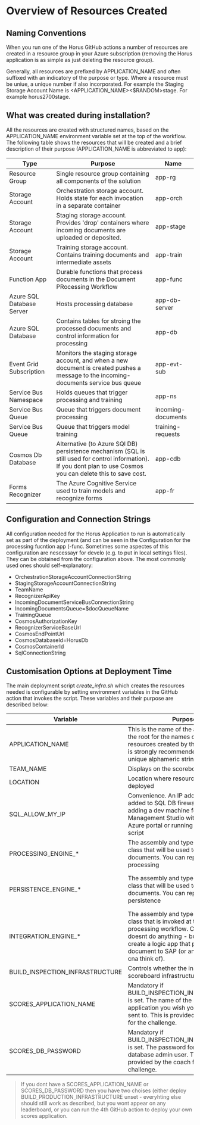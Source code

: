# Overview of Resources Created

## Naming Conventions

When you run one of the Horus GitHub actions a number of resources are created in a resource group in your Azure subscription (removing the Horus application is as simple as just deleting the resource  group).

Generally, all resources are prefixed by APPLICATION_NAME and often suffixed with an indicatory of the purpose or type.  Where a resource must be uniue, a unique number if also incorporated.  For example the Staging Storage Account Name is <APPLICATION_NAME><$RANDOM>stage.  For example horus2700stage.

## What was created during installation?

All the resources are created with structured names, based on the APPLICATION_NAME environment variable set at the top of the workflow. The following table shows the resources that will be created and a brief description of their purpose (APPLICATION_NAME is abbreviated to app):

| Type | Purpose | Name |
| --------------- | --------------- | --------------- |
| Resource Group | Single resource group containing all components of the solution | app-rg |
| Storage Account | Orchestration storage account.  Holds state for each invocation in a separate container  | app<random1>-orch |
| Storage Account | Staging storage account.  Provides 'drop' containers where incoming documents are uploaded or deposited. | app<random1>-stage |
| Storage Account | Training storage account.  Contains training documents and intermediate assets | app<random1>-train |
| Function App | Durable functions that process documents in the Document PRocessing Workflow | app-func |
| Azure SQL Database Server | Hosts processing database | app-db-server|
| Azure SQL Database | Contains tables for stroing the processed documents and control information for processing | app-db |
| Event Grid Subscription | Monitors the staging storage account, and when a new document is created pushes a message to the incoming-documents service bus queue | app-evt-sub |
| Service Bus Namespace | Holds queues that trigger processing and training | app-ns |
| Service Bus Queue | Queue that triggers document processing | incoming-documents |
| Service Bus Queue | Queue that triggers model training | training-requests |
| Cosmos Db Database | Alternative (to Azure SQl DB) persistence mechanism (SQL is still used for control information).  If you dont plan to use Cosmos you can delete this to save cost.  | app-cdb |
| Forms Recognizer | The Azure Cognitive Service used to train models and recognize forms | app-fr |

## Configuration and Connection Strings

All configuration needed for the Horus Application to run is automatically set as part of the deployment (and can be seen in the Configuration for the processing fucntion app (<application name>-func.  Sometimes some aspectes of this configuration are nescessayr for develo (e.g. to put in local settings files).  They can be obtained from the configuration above.  The most commonly used ones should self-explanatory:
 
* OrchestrationStorageAccountConnectionString
* StagingStorageAccountConnectionString
* TeamName
* RecognizerApiKey
* IncomingDocumentServiceBusConnectionString
* IncomingDocumentsQueue=$docQueueName
* TrainingQueue
* CosmosAuthorizationKey
* RecognizerServiceBaseUrl
* CosmosEndPointUrl
* CosmosDatabaseId=HorusDb
* CosmosContainerId
* SqlConnectionString

## Customisation Options at Deployment Time
The main deployment script *create_infra.sh* which creates the resources needed is configurable by setting environment variables in the GitHub action that invokes the script.  These variables and their purpose are described below:

| Variable | Purpose | Default |
| --------------- | --------------- | ------------- |
| APPLICATION_NAME | This is the name of the application and the root for the names of other resources created by the deployment. It is strongly recommended you set a unique alphameric string | h<random> | 
| TEAM_NAME | Displays on the scoreboard |  team<random> |
| LOCATION | Location where resources will be deployed |  uksouth |
| SQL_ALLOW_MY_IP | Convenience.  An IP address to be added to SQL DB firewall - allows adding a dev machine for use of SQL Management Studio without visiting Azure portal or running an additional script | none | 
| PROCESSING_ENGINE_* | The assembly and type containing the class that will be used to process documents.  You can replace the default processing | Horus.Functions / Engines.HorusProcessingEngine | 
| PERSISTENCE_ENGINE_* | The assembly and type containing the class that will be used to save documents.  You can replace the default persistence | Horus.Functions / Engines.CosmosPersistenceEngine (but overidden by setting to Engines.SqlPersistenceEngine in GitHub action) | 
| INTEGRATION_ENGINE_* | The assembly and type containing the class that is invoked at the end of the processing workflow. Currently this doesnt do anything - but you could create a logic app that posted the document to SAP (or anything else you cna think of).  | Horus.Functions / Engines.HorusIntegrationEngine | 
| BUILD_INSPECTION_INFRASTRUCTURE | Controls whether the inspection and scoreboard infrastructure is built | any value is treated as true | 
| SCORES_APPLICATION_NAME | Mandatory if BUILD_INSPECTION_INFRASTRUCTURE is set. The name of the scores application you wish your scores to be sent to.  This is provided by the coach for the challenge.  |  None |
| SCORES_DB_PASSWORD | Mandatory if BUILD_INSPECTION_INFRASTRUCTURE is set. The password for the scored database admin user.  This is be provided by the coach for the challenge. |  None |

> If you dont have a SCORES_APPLICATION_NAME or SCORES_DB_PASSWORD then you have two choises (either deploy BUILD_PRODUCTION_INFRASTRUCTURE unset - everyhting else should still work as described, but you wont appear on any leaderboard, or you can run the 4th GitHub action to deploy your own scores application.



